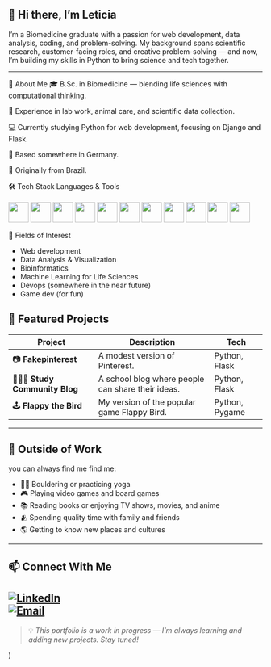## 👋 Hi there, I’m Leticia

I’m a Biomedicine graduate with a passion for web development, data analysis, coding, and problem-solving.
My background spans scientific research, customer-facing roles, and creative problem-solving — and now, I’m building my skills in Python to bring science and tech together.
  
---

🚀 About Me
🎓 B.Sc. in Biomedicine — blending life sciences with computational thinking.

🧪 Experience in lab work, animal care, and scientific data collection.

💻 Currently studying Python for web development, focusing on Django and Flask.

📍 Based somewhere in Germany. 

🐣 Originally from Brazil.

🛠 Tech Stack
Languages & Tools <br>
<br>
<img heitgh='40' width='40' src="https://cdn.jsdelivr.net/gh/devicons/devicon@latest/icons/python/python-original.svg" />
<img heitgh='40' width='40' src="https://cdn.jsdelivr.net/gh/devicons/devicon@latest/icons/django/django-plain.svg" />
<img heitgh='40' width='40' src="https://cdn.jsdelivr.net/gh/devicons/devicon@latest/icons/flask/flask-original-wordmark.svg" />
<img heitgh='40' width='40' src="https://cdn.jsdelivr.net/gh/devicons/devicon@latest/icons/pandas/pandas-original-wordmark.svg" />
<img heitgh='40' width='40' src="https://cdn.jsdelivr.net/gh/devicons/devicon@latest/icons/html5/html5-original.svg" />
<img heitgh='40' width='40' src="https://cdn.jsdelivr.net/gh/devicons/devicon@latest/icons/css3/css3-original.svg" />
<img heitgh='40' width='40' src="https://cdn.jsdelivr.net/gh/devicons/devicon@latest/icons/bootstrap/bootstrap-original.svg" />
<img heitgh='40' width='40' src="https://cdn.jsdelivr.net/gh/devicons/devicon@latest/icons/sqlite/sqlite-original.svg" />
<img heitgh='40' width='40' src="https://cdn.jsdelivr.net/gh/devicons/devicon@latest/icons/sqlalchemy/sqlalchemy-original-wordmark.svg" />
<img heitgh='40' width='40' src="https://cdn.jsdelivr.net/gh/devicons/devicon@latest/icons/pycharm/pycharm-original.svg" />
<img heitgh='40' width='40' src="https://cdn.jsdelivr.net/gh/devicons/devicon@latest/icons/vscode/vscode-original.svg" />

💫 Fields of Interest

- Web development
- Data Analysis & Visualization
- Bioinformatics
- Machine Learning for Life Sciences
- Devops (somewhere in the near future)
- Game dev (for fun)

## 📂 Featured Projects  
| Project | Description | Tech |
| ------- | ----------- | ---- |
| 📷 **Fakepinterest** | A modest version of Pinterest. | Python, Flask |
| 🙇🏻‍♀️ **Study Community Blog** | A school blog where people can share their ideas. | Python, Flask |
| 🕹 **Flappy the Bird** | My version of the popular game Flappy Bird. | Python, Pygame |

---

## 🎯 Outside of Work  
you can always find me find me:  
- 🧗‍♀️ Bouldering or practicing yoga  
- 🎮 Playing video games and board games  
- 📚 Reading books or enjoying TV shows, movies, and anime   
- 🫂 Spending quality time with family and friends  
- 🌎 Getting to know new places and cultures

---

## 📫 Connect With Me  
[![LinkedIn](https://img.shields.io/badge/LinkedIn-0A66C2?style=for-the-badge&logo=linkedin&logoColor=white)](https://www.linkedin.com/in/leticia-mascarenhas-branco-719250226/)  
[![Email](https://img.shields.io/badge/Email-D14836?style=for-the-badge&logo=gmail&logoColor=white)](mailto:brancomascle@gmail.com)  
---

> 💡 *This portfolio is a work in progress — I’m always learning and adding new projects. Stay tuned!*

)
